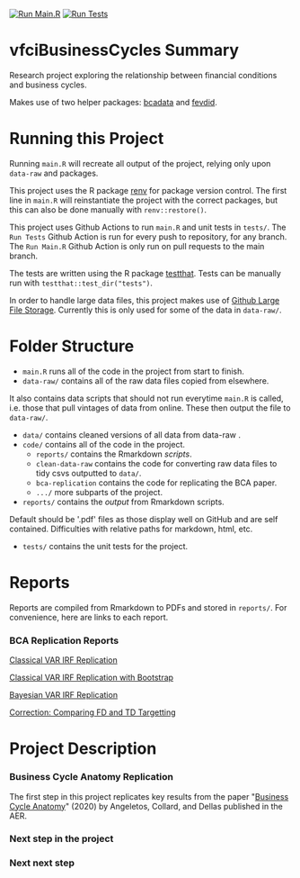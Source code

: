 [![Run Main.R](https://github.com/VFCI/vfciBusinessCycles/actions/workflows/main.yml/badge.svg?event=pull_request)](https://github.com/VFCI/vfciBusinessCycles/actions/workflows/main.yml)
[![Run Tests](https://github.com/VFCI/vfciBusinessCycles/actions/workflows/test.yml/badge.svg)](https://github.com/VFCI/vfciBusinessCycles/actions/workflows/test.yml)
# vfciBusinessCycles Summary
Research project exploring the relationship between financial conditions and business cycles.

Makes use of two helper packages: [bcadata](https://github.com/VFCI/bcadata) and [fevdid](https://github.com/VFCI/fevdid).

# Running this Project
Running `main.R` will recreate all output of the project, relying only upon `data-raw` and packages.

This project uses the R package [renv](https://rstudio.github.io/renv/articles/renv.html) for package version control.
The first line in `main.R` will reinstantiate the project with the correct packages, but this can also be done manually with `renv::restore()`.

This project uses Github Actions to run `main.R` and unit tests in `tests/`.
The `Run Tests` Github Action is run for every push to repository, for any branch.
The `Run Main.R` Github Action is only run on pull requests to the main branch.

The tests are written using the R package [testthat](https://testthat.r-lib.org).
Tests can be manually run with `testthat::test_dir("tests")`.

In order to handle large data files, this project makes use of [Github Large File Storage](https://docs.github.com/en/repositories/working-with-files/managing-large-files/about-git-large-file-storage).
Currently this is only used for some of the data in `data-raw/`.

# Folder Structure

- `main.R` runs all of the code in the project from start to finish.
- `data-raw/` contains all of the raw data files copied from elsewhere.

It also contains data scripts that should not run everytime `main.R` is called, i.e. those that pull vintages of data from online. These then output the file to `data-raw/`.
- `data/` contains cleaned versions of all data from data-raw .
- `code/` contains all of the code in the project.
    - `reports/` contains the Rmarkdown *scripts*.
    - `clean-data-raw` contains the code for converting raw data files to tidy csvs outputted to `data/`.
    - `bca-replication` contains the code for replicating the BCA paper.
    - `.../` more subparts of the project.
- `reports/` contains the *output* from Rmarkdown scripts.

Default should be '.pdf' files as those display well on GitHub and are self contained.  Difficulties with relative paths for markdown, html, etc.

- `tests/` contains the unit tests for the project.


# Reports

Reports are compiled from Rmarkdown to PDFs and stored in `reports/`.
For convenience, here are links to each report.

### BCA Replication Reports

[Classical VAR IRF Replication](reports/ClassicalVARIRFReplication.pdf)

[Classical VAR IRF Replication with Bootstrap](reports/ClassicalVARIRFbootReplication.pdf)

[Bayesian VAR IRF Replication](reports/BayesianVARIRFReplication.pdf)

[Correction: Comparing FD and TD Targetting](reports/CompareFDTDTargetting.pdf)


# Project Description

### Business Cycle Anatomy Replication
The first step in this project replicates key results from the paper "[Business Cycle Anatomy](https://www.aeaweb.org/articles?id=10.1257/aer.20181174)" (2020) by Angeletos, Collard, and Dellas published in the AER.


### Next step in the project

### Next next step